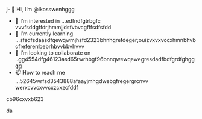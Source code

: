 j- 👋 Hi, I’m @lkosswenhggg
- 👀 I’m interested in ...edfndfgtrbgfc vvvfsddgffdrjhmmjjdsfvbvcgfffsdfsfdd
- 🌱 I’m currently learning ...sfsdfsdaasdfqewqwmjhsfd2323bhnhgrefdeger;ouizvxvxvccxhmnbhvbcfrefererrbebrhbvvbbvhvvv
- 💞️ I’m looking to collaborate on ..gg4554dfg46123asd65rwrhbgf96bnnqwewqewegresdadfbdfgrdfghgggg
- 📫 How to reach me ...52645wrfsd3543888afaayjmhgdwebgfregergrcnvv
werxcvvcxvvcxzcxzcfddf
<!---53gferdqxsjughrgfdzxczxz
lkosswe/lkosswe is a ✨ special ✨ repository because its `README.md` (this file) appears on your GitHub profile.rgrwedgsdgd
You can click the Preview link to take a look at your changes.62632gdf
--->cb96cxvxb623
da
